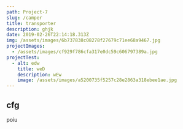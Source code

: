 ```yaml
---
path: Project-7
slug: /camper
title: transporter
description: ghjk
date: 2019-02-26T22:14:18.313Z
img: /assets/images/6b737838c08278f27679c71ee68a9467.jpg
projectImages:
  - /assets/images/cf929f786cfa317e0dc59c606797389a.jpg
projectTest:
  - alt: edw
    title: weD
    description: wEw
    image: /assets/images/a5200735f5257c28e2863a318ebee1ae.jpg
---
```


## cfg

poiu
